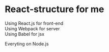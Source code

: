 # React-structure for me  
Using React.js for front-end  
Using Webpack for server  
Using Babel for jsx  

Everyting on Node.js
